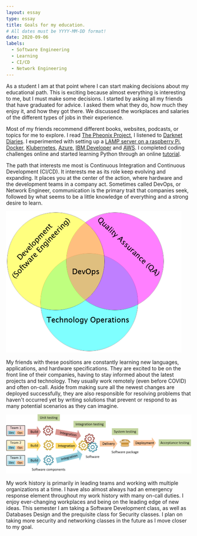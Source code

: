 ```yaml
---
layout: essay
type: essay
title: Goals for my education.
# All dates must be YYYY-MM-DD format!
date: 2020-09-06
labels:
  - Software Engineering
  - Learning
  - CI/CD
  - Network Engineering
---
```



As a student I am at that point where I can start making decisions about my educational path.  This is exciting because almost everything is interesting to me, but I must make some decisions.  I started by asking all my friends that have graduated for advice.  I asked them what they do, how much they enjoy it, and how they got there.  We discussed the workplaces and salaries of the different types of jobs in their experience. 

Most of my friends recommend different books, websites, podcasts, or topics for me to explore.  I read [The Pheonix Project](https://www.oreilly.com/library/view/the-phoenix-project/9781457191350/), I listened to [Darknet Diaries](https://darknetdiaries.com/). I experimented with setting up a [LAMP server on a raspberry Pi](https://projects.raspberrypi.org/en/projects/lamp-web-server-with-wordpress), [Docker](https://docker-curriculum.com/), [Klubernetes](https://kubernetes.io/docs/tutorials/), [Azure](https://azure.microsoft.com/en-us/free/students/), [IBM Developer](https://developer.ibm.com/) and [AWS](https://aws.amazon.com/education/awseducate/). I completed coding challenges online and started learning Python through an online [tutorial](https://www.w3schools.com/python/). 

The path that interests me most is Continuous Integration and Continuous Development (CI/CD).  It interests me as its role keep evolving and expanding. It places you at the center of the action, where hardware and the development teams in a company act.  Sometimes called DevOps, or Network Engineer, communication is the primary trait that companies seek, followed by what seems to be a little knowledge of everything and a strong desire to learn. 

<div class="ui medium images">
  <img src="../images/Devops.png">
</div>

My friends with these positions are constantly learning new languages, applications, and hardware specifications.  They are excited to be on the front line of their companies, having to stay informed about the latest projects and technology.  They usually work remotely (even before COVID) and often on-call.  Aside from making sure all the newest changes are deployed successfully, they are also responsible for resolving problems that haven't occurred yet by writing solutions that prevent or respond to as many potential scenarios as they can imagine. 

<div class="ui medium images">
    <img src="../images/devOps2.png">
</div>

My work history is primarily in leading teams and working with multiple organizations at a time.  I have also almost always had an emergency response element throughout my work history with many on-call duties.  I enjoy ever-changing workplaces and being on the leading edge of new ideas.  This semester I am taking a Software Development class, as well as Databases Design and the prequisite class for Security classes.  I plan on taking more security and networking classes in the future as I move closer to my goal.
